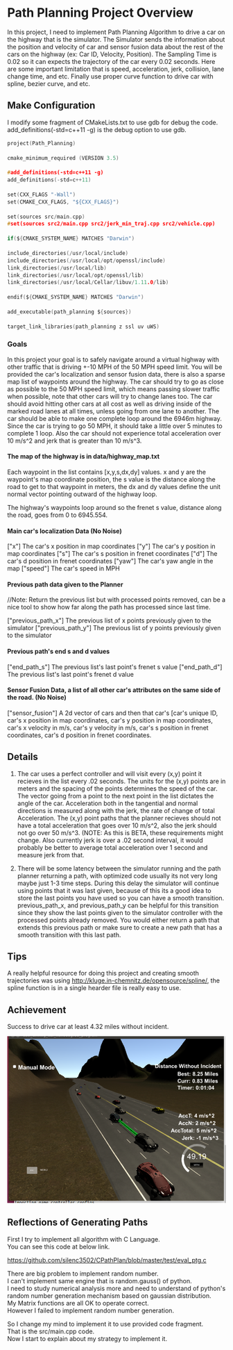 # Path Planning Project Overview  
In this project, I need to implement Path Planning Algorithm to drive a car on the highway that is the simulator. The Simulator sends the information about the position and velocity of car and sensor fusion data about the rest of the cars on the highway (ex: Car ID, Velocity, Position). The Sampling Time is 0.02 so it can expects the trajectory of the car every 0.02 seconds. Here are some important limitation that is speed, acceleration, jerk, collision, lane change time, and etc. Finally use proper curve function to drive car with spline, bezier curve, and etc.
   
## Make Configuration  

I modify some fragment of CMakeLists.txt to use gdb for debug the code.  
add_definitions(-std=c++11 -g) is the debug option to use gdb.  

```c
project(Path_Planning)

cmake_minimum_required (VERSION 3.5)

#add_definitions(-std=c++11 -g)
add_definitions(-std=c++11)

set(CXX_FLAGS "-Wall")
set(CMAKE_CXX_FLAGS, "${CXX_FLAGS}")

set(sources src/main.cpp)
#set(sources src2/main.cpp src2/jerk_min_traj.cpp src2/vehicle.cpp)

if(${CMAKE_SYSTEM_NAME} MATCHES "Darwin") 

include_directories(/usr/local/include)
include_directories(/usr/local/opt/openssl/include)
link_directories(/usr/local/lib)
link_directories(/usr/local/opt/openssl/lib)
link_directories(/usr/local/Cellar/libuv/1.11.0/lib)

endif(${CMAKE_SYSTEM_NAME} MATCHES "Darwin") 

add_executable(path_planning ${sources})

target_link_libraries(path_planning z ssl uv uWS)
```

### Goals
In this project your goal is to safely navigate around a virtual highway with other traffic that is driving +-10 MPH of the 50 MPH speed limit. You will be provided the car's localization and sensor fusion data, there is also a sparse map list of waypoints around the highway. The car should try to go as close as possible to the 50 MPH speed limit, which means passing slower traffic when possible, note that other cars will try to change lanes too. The car should avoid hitting other cars at all cost as well as driving inside of the marked road lanes at all times, unless going from one lane to another. The car should be able to make one complete loop around the 6946m highway. Since the car is trying to go 50 MPH, it should take a little over 5 minutes to complete 1 loop. Also the car should not experience total acceleration over 10 m/s^2 and jerk that is greater than 10 m/s^3.

#### The map of the highway is in data/highway_map.txt
Each waypoint in the list contains  [x,y,s,dx,dy] values. x and y are the waypoint's map coordinate position, the s value is the distance along the road to get to that waypoint in meters, the dx and dy values define the unit normal vector pointing outward of the highway loop.

The highway's waypoints loop around so the frenet s value, distance along the road, goes from 0 to 6945.554.

#### Main car's localization Data (No Noise)

["x"] The car's x position in map coordinates
["y"] The car's y position in map coordinates
["s"] The car's s position in frenet coordinates
["d"] The car's d position in frenet coordinates
["yaw"] The car's yaw angle in the map
["speed"] The car's speed in MPH

#### Previous path data given to the Planner

//Note: Return the previous list but with processed points removed, can be a nice tool to show how far along
the path has processed since last time. 

["previous_path_x"] The previous list of x points previously given to the simulator
["previous_path_y"] The previous list of y points previously given to the simulator

#### Previous path's end s and d values 

["end_path_s"] The previous list's last point's frenet s value
["end_path_d"] The previous list's last point's frenet d value

#### Sensor Fusion Data, a list of all other car's attributes on the same side of the road. (No Noise)

["sensor_fusion"] A 2d vector of cars and then that car's [car's unique ID, car's x position in map coordinates, car's y position in map coordinates, car's x velocity in m/s, car's y velocity in m/s, car's s position in frenet coordinates, car's d position in frenet coordinates. 

## Details

1. The car uses a perfect controller and will visit every (x,y) point it recieves in the list every .02 seconds. The units for the (x,y) points are in meters and the spacing of the points determines the speed of the car. The vector going from a point to the next point in the list dictates the angle of the car. Acceleration both in the tangential and normal directions is measured along with the jerk, the rate of change of total Acceleration. The (x,y) point paths that the planner recieves should not have a total acceleration that goes over 10 m/s^2, also the jerk should not go over 50 m/s^3. (NOTE: As this is BETA, these requirements might change. Also currently jerk is over a .02 second interval, it would probably be better to average total acceleration over 1 second and measure jerk from that.

2. There will be some latency between the simulator running and the path planner returning a path, with optimized code usually its not very long maybe just 1-3 time steps. During this delay the simulator will continue using points that it was last given, because of this its a good idea to store the last points you have used so you can have a smooth transition. previous_path_x, and previous_path_y can be helpful for this transition since they show the last points given to the simulator controller with the processed points already removed. You would either return a path that extends this previous path or make sure to create a new path that has a smooth transition with this last path.

## Tips

A really helpful resource for doing this project and creating smooth trajectories was using http://kluge.in-chemnitz.de/opensource/spline/, the spline function is in a single hearder file is really easy to use.

## Achievement

Success to drive car at least 4.32 miles without incident.  

![Success](./img/4_32miles.png)

## Reflections of Generating Paths

First I try to implement all algorithm with C Language.  
You can see this code at below link.  

https://github.com/silenc3502/CPathPlan/blob/master/test/eval_ptg.c  

There are big problem to implement random number.  
I can't implement same engine that is random.gauss() of python.  
I need to study numerical analysis more and need to understand of python's random number generation mechanism based on gaussian distribution.  
My Matrix functions are all OK to operate correct.  
However I failed to implement random number generation.  

So I change my mind to implement it to use provided code fragment.  
That is the src/main.cpp code.  
Now I start to explain about my strategy to implement it.


